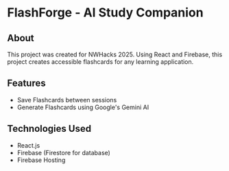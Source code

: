 # FlashForge - AI Study Companion

## About
This project was created for NWHacks 2025. Using React and Firebase, this project creates accessible flashcards for any learning application.
## Features
- Save Flashcards between sessions
- Generate Flashcards using Google's Gemini AI  

## Technologies Used
- React.js
- Firebase (Firestore for database)
- Firebase Hosting
